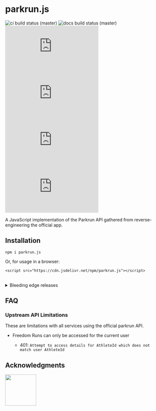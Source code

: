 # parkrun.js

![ci build status (master)](https://img.shields.io/github/workflow/status/Prouser123/parkrun.js/ci/master?label=tests&logo=github&logoColor=white)
![docs build status (master)](https://img.shields.io/github/workflow/status/Prouser123/parkrun.js/docs/master?label=docs&logo=github&logoColor=white)
![Codecov](https://img.shields.io/codecov/c/gh/prouser123/parkrun.js)
![node-current](https://img.shields.io/node/v/parkrun.js)
![Dist Size (Brotli)](<https://img.badgesize.io/prouser123/parkrun.js/gh-pages/parkrun.browser.min.js?compression=brotli&label=dist%20size%20(brotli)>)
![npm latest version](https://img.shields.io/npm/v/parkrun.js)

A JavaScript implementation of the Parkrun API gathered from reverse-engineering the official app.

## Installation

`npm i parkrun.js`

Or, for usage in a browser:

`<script src="https://cdn.jsdelivr.net/npm/parkrun.js"></script>`

<br>
<details>
<summary>Bleeding edge releases</summary>
<br>

Please note that these releases **will have bugs**, and are **not** meant for production use.

- via npm: `npm i prouser123/parkrun.js`

- or for use within a browser: `<script src="https://parkrun.js.org/parkrun.browser.min.js"></script>`

</details>

## FAQ

### Upstream API Limitations

These are limitations with all services using the official parkrun API.

- Freedom Runs can only be accessed for the current user

  - 401: `Attempt to access details for AthleteId which does not match user AthleteId`

## Acknowledgments

<a href="https://saucelabs.com" target="_blank"><img src="https://raw.githubusercontent.com/Prouser123/parkrun.js/master/.github/powered-by-saucelabs-red.svg?sanitize=true" height="100" /></a>
